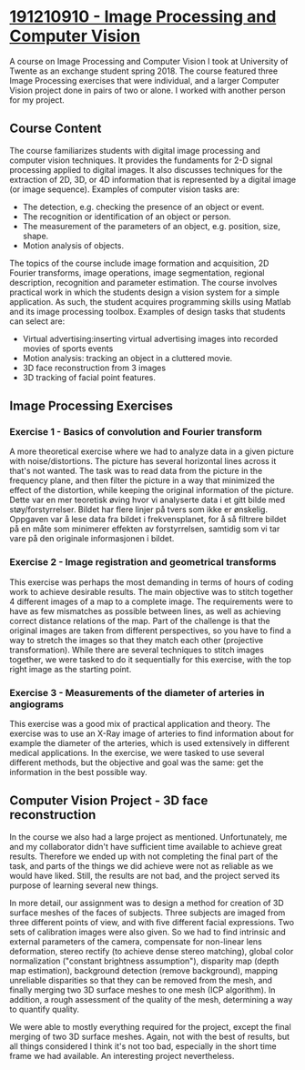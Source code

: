 # [191210910 - Image Processing and Computer Vision](https://osiris.utwente.nl/student/OnderwijsCatalogusSelect.do?selectie=cursus&taal=en&collegejaar=2017&cursus=191210910)
A course on Image Processing and Computer Vision I took at University of Twente as an exchange student spring 2018. The course featured three Image Processing exercises that were individual, and a larger Computer Vision project done in pairs of two or alone. I worked with another person for my project. 

## Course Content
The course familiarizes students with digital image processing and computer vision techniques. It provides the fundaments for 2-D signal processing applied to digital images. It also discusses techniques for the extraction of 2D, 3D, or 4D information that is represented by a digital image (or image sequence). Examples of computer vision tasks are:

- The detection, e.g. checking the presence of an object or event.
- The recognition or identification of an object or person.
- The measurement of the parameters of an object, e.g. position, size, shape.
- Motion analysis of objects.

The topics of the course include image formation and acquisition, 2D Fourier transforms, image operations, image segmentation, regional description, recognition and parameter estimation. The course involves practical work in which the students design a vision system for a simple application. As such, the student acquires programming skills using Matlab and its image processing toolbox. Examples of design tasks that students can select are:

- Virtual advertising:inserting virtual advertising images into recorded movies of sports events  
- Motion analysis: tracking an object in a cluttered movie.
- 3D face reconstruction from 3 images
- 3D tracking of facial point features.

## Image Processing Exercises
### Exercise 1 - Basics of convolution and Fourier transform
A more theoretical exercise where we had to analyze data in a given picture with noise/distortions. The picture has several horizontal lines across it that's not wanted. The task was to read data from the picture in the frequency plane, and then filter the picture in a way that minimized the effect of the distortion, while keeping the original information of the picture. 
Dette var en mer teoretisk øving hvor vi analyserte data i et gitt bilde med støy/forstyrrelser. Bildet har flere linjer på tvers som ikke er ønskelig. Oppgaven var å lese data fra bildet i frekvensplanet, for å så filtrere bildet på en måte som minimerer effekten av forstyrrelsen, samtidig som vi tar vare på den originale informasjonen i bildet.

### Exercise 2 - Image registration and geometrical transforms
This exercise was perhaps the most demanding in terms of hours of coding work to achieve desirable results. The main objective was to stitch together 4 different images of a map to a complete image. The requirements were to have as few mismatches as possible between lines, as well as achieving correct distance relations of the map. Part of the challenge is that the original images are taken from different perspectives, so you have to find a way to stretch the images so that they match each other (projective transformation). While there are several techniques to stitch images together, we were tasked to do it sequentially for this exercise, with the top right image as the starting point. 

### Exercise 3 - Measurements of the diameter of arteries in angiograms
This exercise was a good mix of practical application and theory. The exercise was to use an X-Ray image of arteries to find information about for example the diameter of the arteries, which is used extensively in different medical applications. In the exercise, we were tasked to use several different methods, but the objective and goal was the same: get the information in the best possible way.

## Computer Vision Project - 3D face reconstruction
In the course we also had a large project as mentioned. Unfortunately, me and my collaborator didn't have sufficient time available to achieve great results. Therefore we ended up with not completing the final part of the task, and parts of the things we did achieve were not as reliable as we would have liked. Still, the results are not bad, and the project served its purpose of learning several new things.

In more detail, our assignment was to design a method for creation of 3D surface meshes of the faces of subjects. Three subjects are imaged from three different points of view, and with five different facial expressions. Two sets of calibration images were also given. So we had to find intrinsic and external parameters of the camera, compensate for non-linear lens deformation, stereo rectify (to achieve dense stereo matching), global color normalization ("constant brightness assumption"), disparity map (depth map estimation), background detection (remove background), mapping unreliable disparities so that they can be removed from the mesh, and finally merging two 3D surface meshes to one mesh (ICP algorithm). In addition, a rough assessment of the quality of the mesh, determining a way to quantify quality. 

We were able to mostly everything required for the project, except the final merging of two 3D surface meshes. Again, not with the best of results, but all things considered I think it's not too bad, especially in the short time frame we had available. An interesting project nevertheless. 
